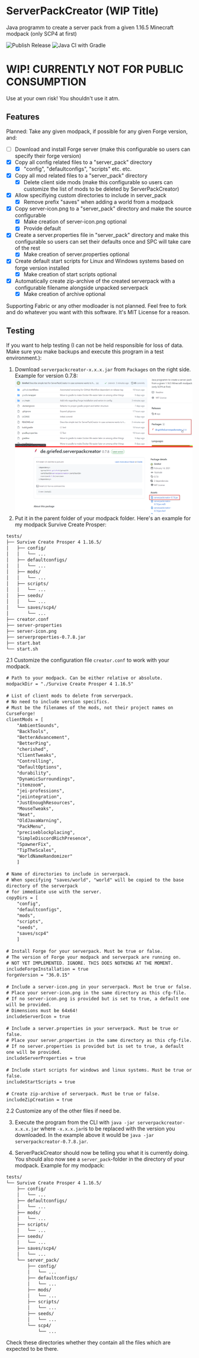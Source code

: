 # ServerPackCreator (WIP Title)

Java programm to create a server pack from a given 1.16.5 Minecraft modpack (only SCP4 at first)

![Publish Release](https://github.com/Griefed/ServerPackCreator/workflows/Publish%20Release/badge.svg)
![Java CI with Gradle](https://github.com/Griefed/ServerPackCreator/workflows/Java%20CI%20with%20Gradle/badge.svg)

# WIP! CURRENTLY NOT FOR PUBLIC CONSUMPTION

Use at your own risk! You shouldn't use it atm.

## Features

Planned:
Take any given modpack, if possible for any given Forge version, and:
- [ ] Download and install Forge server (make this configurable so users can specify their forge version)
- [X] Copy all config related files to a "server_pack" directory
  - [X] "config", "defaultconfigs", "scripts" etc. etc.
- [X] Copy all mod related files to a "server_pack" directory
  - [X] Delete client side mods (make this configurable so users can customize the list of mods to be deleted by ServerPackCreator)
- [X] Allow specifiying custom directories to include in server_pack
  - [X] Remove prefix "saves" when adding a world from a modpack
- [X] Copy server-icon.png to a "server_pack" directory and make the source configurable
  - [X] Make creation of server-icon.png optional
  - [X] Provide default
- [X] Create a server.properties file in "server_pack" directory and make this configurable so users can set their defaults once and SPC will take care of the rest
  - [X] Make creation of server.properties optional
- [X] Create default start scripts for Linux and Windows systems based on forge version installed
  - [X] Make creation of start scripts optional
- [X] Automatically create zip-archive of the created serverpack with a configurable filename alongside unpacked serverpack
  - [X] Make creation of archive optional
    
Supporting Fabric or any other modloader is not planned. Feel free to fork and do whatever you want with this software. It's MIT License for a reason.

## Testing

If you want to help testing (I can not be held responsible for loss of data. Make sure you make backups and execute this program in a test environment.):
1. Download `serverpackcreator-x.x.x.jar` from `Packages` on the right side. Example for version 0.7.8:
   ![download-jar](download-jar.png)
2. Put it in the parent folder of your modpack folder. Here's an example for my modpack Survive Create Prosper:
```
tests/
├── Survive Create Prosper 4 1.16.5/
│   ├── config/
│   │   └── ...
│   ├── defaultconfigs/
│   │   └── ...
│   ├── mods/
│   │   └── ...
│   ├── scripts/
│   │   └── ...
│   ├── seeds/
│   │   └── ...
│   └── saves/scp4/
│       └── ...
├── creator.conf
├── server-properties
├── server-icon.png
├── serverproperties-0.7.8.jar
├── start.bat
└── start.sh
```
2.1 Customize the configuration file `creator.conf` to work with your modpack.
```
# Path to your modpack. Can be either relative or absolute.
modpackDir = "./Survive Create Prosper 4 1.16.5"

# List of client mods to delete from serverpack.
# No need to include version specifics.
# Must be the filenames of the mods, not their project names on CurseForge!
clientMods = [
    "AmbientSounds",
    "BackTools",
    "BetterAdvancement",
    "BetterPing",
    "cherished",
    "ClientTweaks",
    "Controlling",
    "DefaultOptions",
    "durability",
    "DynamicSurroundings",
    "itemzoom",
    "jei-professions",
    "jeiintegration",
    "JustEnoughResources",
    "MouseTweaks",
    "Neat",
    "OldJavaWarning",
    "PackMenu",
    "preciseblockplacing",
    "SimpleDiscordRichPresence",
    "SpawnerFix",
    "TipTheScales",
    "WorldNameRandomizer"
    ]

# Name of directories to include in serverpack.
# When specifying "saves/world", "world" will be copied to the base directory of the serverpack
# for immediate use with the server.
copyDirs = [
    "config",
    "defaultconfigs",
    "mods",
    "scripts",
    "seeds",
    "saves/scp4"
    ]

# Install Forge for your serverpack. Must be true or false.
# The version of Forge your modpack and serverpack are running on.
# NOT YET IMPLEMENTED. IGNORE. THIS DOES NOTHING AT THE MOMENT.
includeForgeInstallation = true
forgeVersion = "36.0.15"

# Include a server-icon.png in your serverpack. Must be true or false.
# Place your server-icon.png in the same directory as this cfg-file.
# If no server-icon.png is provided but is set to true, a default one will be provided.
# Dimensions must be 64x64!
includeServerIcon = true

# Include a server.properties in your serverpack. Must be true or false.
# Place your server.properties in the same directory as this cfg-file.
# If no server.properties is provided but is set to true, a default one will be provided.
includeServerProperties = true

# Include start scripts for windows and linux systems. Must be true or false.
includeStartScripts = true

# Create zip-archive of serverpack. Must be true or false.
includeZipCreation = true
```
2.2 Customize any of the other files if need be. 

3. Execute the program from the CLI with `java -jar serverpackcreator-x.x.x.jar` where `-x.x.x.jar`is to be replaced with the version you downloaded. In the example above it would be `java -jar serverpackcreator-0.7.8.jar`.
   
4. ServerPackCreator should now be telling you what it is currently doing. You should also now see a `server_pack`-folder in the directory of your modpack. Example for my modpack:
```
tests/
└── Survive Create Prosper 4 1.16.5/
    ├── config/
    │   └── ...
    ├── defaultconfigs/
    │   └── ...
    ├── mods/
    │   └── ...
    ├── scripts/
    │   └── ...
    ├── seeds/
    │   └── ...
    ├── saves/scp4/
    │   └── ...
    └── server_pack/
        ├── config/
        │   └── ...
        ├── defaultconfigs/
        │   └── ...
        ├── mods/
        │   └── ...
        ├── scripts/
        │   └── ...
        ├── seeds/
        │   └── ...
        └── scp4/
            └── ...
```
Check these directories whether they contain all the files which are expected to be there.